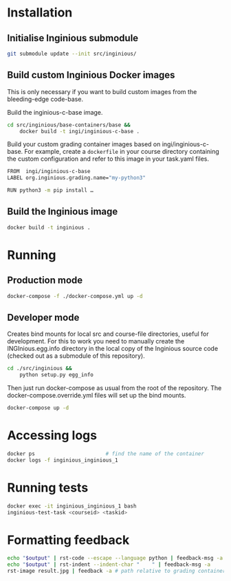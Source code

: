 # Installation

## Initialise Inginious submodule

```bash
git submodule update --init src/inginious/
```

## Build custom Inginious Docker images

This is only necessary if you want to build custom images from the
bleeding-edge code-base.

Build the inginious-c-base image.

```bash
cd src/inginious/base-containers/base &&
    docker build -t ingi/inginious-c-base .
```

Build your custom grading container images based on
ingi/inginious-c-base. For example, create a `dockerfile` in your
course directory containing the custom configuration and refer to this
image in your task.yaml files.

```bash
FROM  ingi/inginious-c-base
LABEL org.inginious.grading.name="my-python3"

RUN python3 -m pip install …
```

## Build the Inginious image

```bash
docker build -t inginious .
```

# Running

## Production mode
```bash
docker-compose -f ./docker-compose.yml up -d
```

## Developer mode

Creates bind mounts for local src and course-file directories, useful
for development. For this to work you need to manually create the
INGInious.egg.info directory in the local copy of the Inginious source
code (checked out as a submodule of this repository).

```bash
cd ./src/inginious &&
    python setup.py egg_info
```

Then just run docker-compose as usual from the root of the
repository. The docker-compose.override.yml files will set up the bind
mounts.

```bash
docker-compose up -d
```

# Accessing logs

```bash
docker ps                       # find the name of the container
docker logs -f inginious_inginious_1
```

# Running tests

```bash
docker exec -it inginious_inginious_1 bash
inginious-test-task <courseid> <taskid>
```

# Formatting feedback
```bash
echo "$output" | rst-code --escape --language python | feedback-msg -a
echo "$output" | rst-indent --indent-char "    " | feedback-msg -a
rst-image result.jpg | feedback -a # path relative to grading container
```
